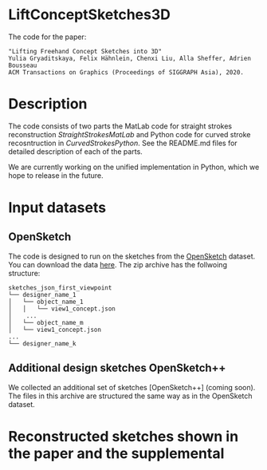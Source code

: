 # LiftConceptSketches3D
The code for the paper: 
```
"Lifting Freehand Concept Sketches into 3D"
Yulia Gryaditskaya, Felix Hähnlein, Chenxi Liu, Alla Sheffer, Adrien Bousseau 
ACM Transactions on Graphics (Proceedings of SIGGRAPH Asia), 2020.
```
# Description
The code consists of two parts the MatLab code for straight strokes reconstruction *StraightStrokesMatLab* and Python code for curved stroke recosntruction in *CurvedStrokesPython*.
See the README.md files for detailed description of each of the parts.

We are currently working on the unified implementation in Python, which we hope to release in the future.

# Input datasets
## OpenSketch

The code is designed to run on the sketches from the [OpenSketch](https://repo-sam.inria.fr/d3/OpenSketch/) dataset.
You can download the data [here](https://repo-sam.inria.fr/d3/OpenSketch/Data/sketches/sketches_json_first_viewpoint.zip).
The zip archive has the follwoing structure:

```
sketches_json_first_viewpoint
└── designer_name_1
│   └── object_name_1
│   │   └── view1_concept.json
│    ...
│   └── object_name_m
│	└── view1_concept.json	
...
└── designer_name_k
``` 
## Additional design sketches OpenSketch++
We collected an additional set of sketches [OpenSketch++] (coming soon). The files in this archive are structured the same way as in the OpenSketch dataset.



# Reconstructed sketches shown in the paper and the supplemental

